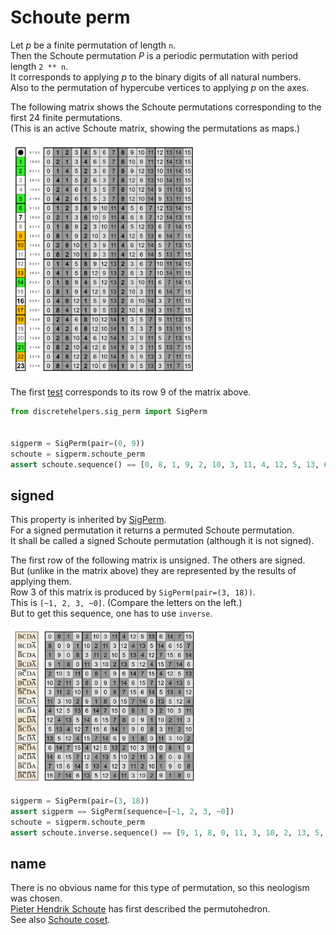 # Schoute perm

Let *p* be a finite permutation of length `n`.<br>
Then the Schoute permutation *P* is a periodic permutation with period length `2 ** n`.<br>
It corresponds to applying *p* to the binary digits of all natural numbers.<br>
Also to the permutation of hypercube vertices to applying *p* on the axes.

The following matrix shows the Schoute permutations corresponding to the first 24 finite permutations.<br>(This is an active Schoute matrix, showing the permutations as maps.)

<a href="https://commons.wikimedia.org/wiki/File:Consecutive_bit_permutations_24x16,_fixed_points_(sequences).svg">
    <img src="../../../_img/Schoute_matrix_active.svg" width="300px">
</a>

The first [test](_test.py) corresponds to its row 9 of the matrix above.

```python
from discretehelpers.sig_perm import SigPerm


sigperm = SigPerm(pair=(0, 9))
schoute = sigperm.schoute_perm
assert schoute.sequence() == [0, 8, 1, 9, 2, 10, 3, 11, 4, 12, 5, 13, 6, 14, 7, 15]
```

## signed

This property is inherited by [SigPerm](../../../sig_perm).<br>
For a signed permutation it returns a permuted Schoute permutation.<br>
It shall be called a signed Schoute permutation (although it is not signed).

The first row of the following matrix is unsigned. The others are signed.<br>
But (unlike in the matrix above) they are represented by the results of applying them.<br>
Row 3 of this matrix is produced by `SigPerm(pair=(3, 18))`.<br>
This is `[~1, 2, 3, ~0]`. (Compare the letters on the left.) <br>
But to get this sequence, one has to use `inverse`.

<a href="https://commons.wikimedia.org/wiki/File:Tesseract_permutation_fixed_points_18.svg">
    <img src="_img/Tesseract_permutation_fixed_points_18.svg" width="300px">
</a>

```python
sigperm = SigPerm(pair=(3, 18))
assert sigperm == SigPerm(sequence=[~1, 2, 3, ~0])
schoute = sigperm.schoute_perm
assert schoute.inverse.sequence() == [9, 1, 8, 0, 11, 3, 10, 2, 13, 5, 12, 4, 15, 7, 14, 6]
```

## name

There is no obvious name for this type of permutation, so this neologism was chosen.<br>
[Pieter Hendrik Schoute](https://en.wikipedia.org/wiki/Pieter_Hendrik_Schoute) has first described the permutohedron.<br>
See also [Schoute coset](../../../a/schoute_coset_gen).
